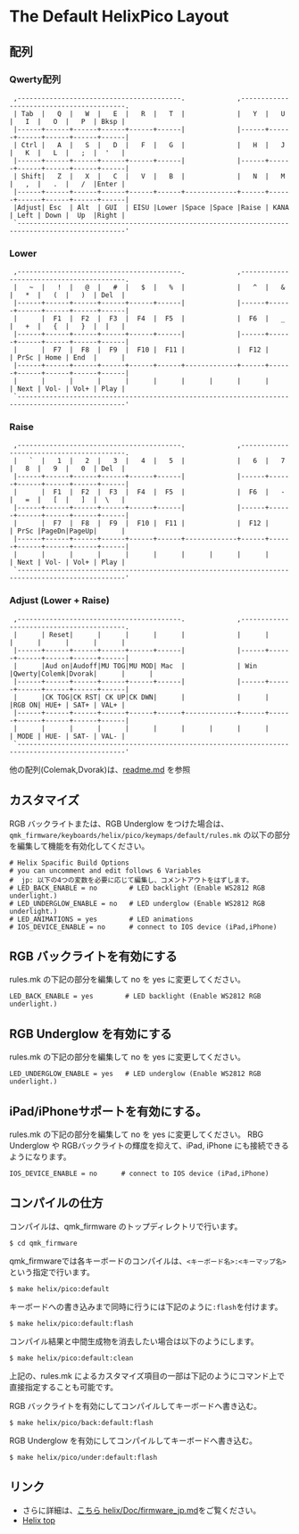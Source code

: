 # The Default HelixPico Layout
## 配列

### Qwerty配列

```
 ,-----------------------------------------.             ,-----------------------------------------.
 | Tab  |   Q  |   W  |   E  |   R  |   T  |             |   Y  |   U  |   I  |   O  |   P  | Bksp |
 |------+------+------+------+------+------|             |------+------+------+------+------+------|
 | Ctrl |   A  |   S  |   D  |   F  |   G  |             |   H  |   J  |   K  |   L  |   ;  |  '   |
 |------+------+------+------+------+------|             |------+------+------+------+------+------|
 | Shift|   Z  |   X  |   C  |   V  |   B  |             |   N  |   M  |   ,  |   .  |   /  |Enter |
 |------+------+------+------+------+------+-------------+------+------+------+------+------+------|
 |Adjust| Esc  | Alt  | GUI  | EISU |Lower |Space |Space |Raise | KANA | Left | Down |  Up  |Right |
 `-------------------------------------------------------------------------------------------------'
```

### Lower
```
 ,-----------------------------------------.             ,-----------------------------------------.
 |   ~  |   !  |   @  |   #  |   $  |   %  |             |   ^  |   &  |   *  |   (  |   )  | Del  |
 |------+------+------+------+------+------|             |------+------+------+------+------+------|
 |      |  F1  |  F2  |  F3  |  F4  |  F5  |             |  F6  |   _  |   +  |   {  |   }  |  |   |
 |------+------+------+------+------+------|             |------+------+------+------+------+------|
 |      |  F7  |  F8  |  F9  |  F10 |  F11 |             |  F12 |      | PrSc | Home | End  |      |
 |------+------+------+------+------+------+-------------+------+------+------+------+------+------|
 |      |      |      |      |      |      |      |      |      |      | Next | Vol- | Vol+ | Play |
 `-------------------------------------------------------------------------------------------------'
```

### Raise
```
 ,-----------------------------------------.             ,-----------------------------------------.
 |   `  |   1  |   2  |   3  |   4  |   5  |             |   6  |   7  |   8  |   9  |   0  | Del  |
 |------+------+------+------+------+------|             |------+------+------+------+------+------|
 |      |  F1  |  F2  |  F3  |  F4  |  F5  |             |  F6  |   -  |   =  |   [  |   ]  |  \   |
 |------+------+------+------+------+------|             |------+------+------+------+------+------|
 |      |  F7  |  F8  |  F9  |  F10 |  F11 |             |  F12 |      | PrSc |PageDn|PageUp|      |
 |------+------+------+------+------+------+-------------+------+------+------+------+------+------|
 |      |      |      |      |      |      |      |      |      |      | Next | Vol- | Vol+ | Play |
 `-------------------------------------------------------------------------------------------------'
```

### Adjust (Lower + Raise)
```
 ,-----------------------------------------.             ,-----------------------------------------.
 |      | Reset|      |      |      |      |             |      |      |      |      |      |      |
 |------+------+------+------+------+------|             |------+------+------+------+------+------|
 |      |Aud on|Audoff|MU TOG|MU MOD| Mac  |             | Win  |Qwerty|Colemk|Dvorak|      |      |
 |------+------+------+------+------+------|             |------+------+------+------+------+------|
 |      |CK TOG|CK RST| CK UP|CK DWN|      |             |      |      |RGB ON| HUE+ | SAT+ | VAL+ |
 |------+------+------+------+------+------+-------------+------+------+------+------+------+------|
 |      |      |      |      |      |      |      |      |      |      | MODE | HUE- | SAT- | VAL- |
 `-------------------------------------------------------------------------------------------------'
```

他の配列(Colemak,Dvorak)は、[readme.md](readme.md) を参照

## カスタマイズ

RGB バックライトまたは、RGB Underglow をつけた場合は、
`qmk_firmware/keyboards/helix/pico/keymaps/default/rules.mk` の以下の部分を編集して機能を有効化してください。

```
# Helix Spacific Build Options
# you can uncomment and edit follows 6 Variables
#  jp: 以下の4つの変数を必要に応じて編集し、コメントアウトをはずします。
# LED_BACK_ENABLE = no        # LED backlight (Enable WS2812 RGB underlight.)
# LED_UNDERGLOW_ENABLE = no   # LED underglow (Enable WS2812 RGB underlight.)
# LED_ANIMATIONS = yes        # LED animations
# IOS_DEVICE_ENABLE = no      # connect to IOS device (iPad,iPhone)
```

## RGB バックライトを有効にする

rules.mk の下記の部分を編集して no を yes に変更してください。

```
LED_BACK_ENABLE = yes        # LED backlight (Enable WS2812 RGB underlight.)
```

## RGB Underglow を有効にする

rules.mk の下記の部分を編集して no を yes に変更してください。
```
LED_UNDERGLOW_ENABLE = yes   # LED underglow (Enable WS2812 RGB underlight.)
```

## iPad/iPhoneサポートを有効にする。

rules.mk の下記の部分を編集して no を yes に変更してください。
RBG Underglow や RGBバックライトの輝度を抑えて、iPad, iPhone にも接続できるようになります。

```
IOS_DEVICE_ENABLE = no      # connect to IOS device (iPad,iPhone)
```

## コンパイルの仕方

コンパイルは、qmk_firmware のトップディレクトリで行います。

```
$ cd qmk_firmware
```
qmk_firmwareでは各キーボードのコンパイルは、`<キーボード名>:<キーマップ名>`という指定で行います。

```
$ make helix/pico:default
```

キーボードへの書き込みまで同時に行うには下記のように`:flash`を付けます。

```
$ make helix/pico:default:flash
```

コンパイル結果と中間生成物を消去したい場合は以下のようにします。

```
$ make helix/pico:default:clean
```

上記の、rules.mk によるカスタマイズ項目の一部は下記のようにコマンド上で直接指定することも可能です。

RGB バックライトを有効にしてコンパイルしてキーボードへ書き込む。
```
$ make helix/pico/back:default:flash
```

RGB Underglow を有効にしてコンパイルしてキーボードへ書き込む。
```
$ make helix/pico/under:default:flash
```

## リンク

* さらに詳細は、[こちら helix/Doc/firmware_jp.md](https://github.com/MakotoKurauchi/helix/blob/master/Doc/firmware_jp.md)をご覧ください。
* [Helix top](https://github.com/MakotoKurauchi/helix)
